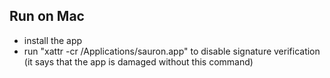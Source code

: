 ## Run on Mac
 - install the app
 - run "xattr -cr /Applications/sauron.app" to disable signature verification (it says that the app is damaged without this command)
